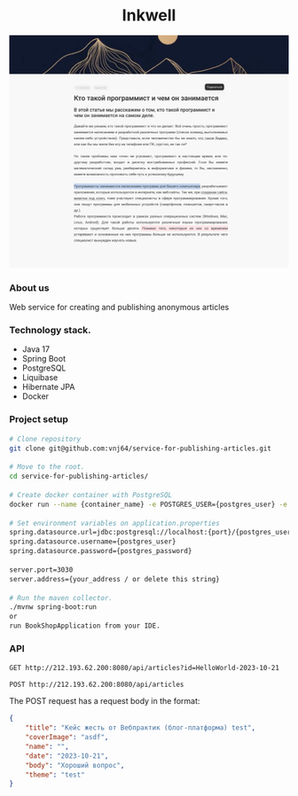 ## <h1 align="center">Inkwell</h1>
<img src="readme_assets/project_page.png">

### About us
Web service for creating and publishing anonymous articles

### Technology stack.
- Java 17
- Spring Boot
- PostgreSQL
- Liquibase
- Hibernate JPA
- Docker

### Project setup

```bash
# Clone repository
git clone git@github.com:vnj64/service-for-publishing-articles.git

# Move to the root.
cd service-for-publishing-articles/

# Create docker container with PostgreSQL
docker run --name {container_name} -e POSTGRES_USER={postgres_user} -e POSTGRES_PASSWORD={postgres_password} -p {port}:5432 -d postgres

# Set environment variables on application.properties
spring.datasource.url=jdbc:postgresql://localhost:{port}/{postgres_user}
spring.datasource.username={postgres_user}
spring.datasource.password={postgres_password}

server.port=3030
server.address={your_address / or delete this string}

# Run the maven collector.
./mvnw spring-boot:run
or
run BookShopApplication from your IDE.
```

### API
```http request
GET http://212.193.62.200:8080/api/articles?id=HelloWorld-2023-10-21
```
```http request
POST http://212.193.62.200:8080/api/articles
```
The POST request has a request body in the format:
```json
{
    "title": "Кейс жесть от Вебпрактик (блог-платформа) test",
    "coverImage": "asdf",
    "name": "",
    "date": "2023-10-21",
    "body": "Хороший вопрос",
    "theme": "test"
}
```